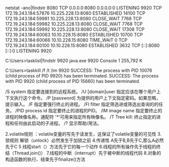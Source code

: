 netstat -ano|findstr 8080
  TCP    0.0.0.0:8080           0.0.0.0:0              LISTENING       9920
  TCP    172.19.243.184:57876   10.225.228.13:8080     ESTABLISHED     14100
  TCP    172.19.243.184:59981   10.225.228.13:8080     CLOSE_WAIT      7768
  TCP    172.19.243.184:59982   10.225.228.13:8080     CLOSE_WAIT      7768
  TCP    172.19.243.184:59992   10.225.228.13:8080     CLOSE_WAIT      17308
  TCP    172.19.243.184:60063   10.10.228.15:8080      ESTABLISHED     10700
  TCP    172.19.243.184:60066   10.10.228.15:8080      TIME_WAIT       0
  TCP    172.19.243.184:60100   10.10.228.15:8080      ESTABLISHED     3632
  TCP    [::]:8080              [::]:0                 LISTENING       9920

C:\Users>tasklist|findstr 9920
java.exe                      9920 Console                    1    255,792 K

C:\Users>taskkill /f /t /im 9920
SUCCESS: The process with PID 10076 (child process of PID 9920) has been terminated.
SUCCESS: The process with PID 9920 (child process of PID 15660) has been terminated.

/S system 指定要连接到的远程系统。
/U [domain\]user 指定应该在哪个用户上下文执行这个命令。
/P [password] 为提供的用户上下文指定密码。如果忽略，提示输入。
/F 指定要强行终止的进程。
/FI filter 指定筛选进或筛选出查询的的任务。
/PID process id 指定要终止的进程的PID。
/IM image name 指定要终止的进程的映像名称。通配符 '*'可用来指定所有映像名。
/T Tree kill: 终止指定的进程和任何由此启动的子进程。
/? 显示帮助/用法。



2.volatile规则 ：volatile变量的写先于读发生，这保证了volatile变量的可见性
3.锁规则 解锁（unlock）必然发生于加锁之前
4.传递性 A先于B,B先于C,那么A必然先于C
5 线程start（）方法先于它的每一个动作
6.线程的所有操作先于线程的终结（Thread.join()）
7.线程的中断（interrupt）先于被中断的线程代码
8.对象的构造函数的执行、结束先于finalize()方法